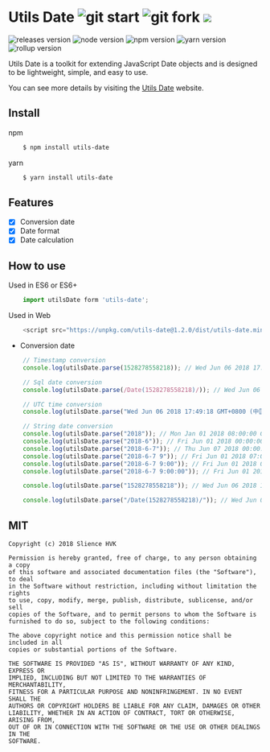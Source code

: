 # Utils Date ![git start](https://img.shields.io/github/stars/silencehvk/utils-date.svg?style=social&label=Star) ![git fork](https://img.shields.io/github/forks/silencehvk/utils-date.svg?style=social&label=Fork) [![](https://img.shields.io/github/issues/silencehvk/utils-date.svg?style=social&label=Issues)](https://github.com/silencehvk/utils-date/issues)

![releases version](https://img.shields.io/badge/version-1.2.0-brightgreen.svg)
![node version](https://img.shields.io/badge/node-%3E%3D7.5.0-brightgreen.svg)
![npm version](https://img.shields.io/badge/npm-%3E%3D4.1.2-brightgreen.svg)
![yarn version](https://img.shields.io/badge/yarn-1.7.0-blue.svg)
![rollup version](https://img.shields.io/badge/rollup-%3E%3D0.62.0-red.svg)


Utils Date is a toolkit for extending JavaScript Date objects and is designed to be lightweight, simple, and easy to use.

You can see more details by visiting the [Utils Date]() website.

## Install

npm
```bash
	$ npm install utils-date
```

yarn
```bash
	$ yarn install utils-date
```

## Features

- [x] Conversion date
- [x] Date format
- [x] Date calculation

## How to use

Used in ES6 or ES6+
```javascript
	import utilsDate form 'utils-date';
```

Used in Web
```javascript
	<script src="https://unpkg.com/utils-date@1.2.0/dist/utils-date.min.js"></script>
```



- Conversion date


```javascript
	// Timestamp conversion
	console.log(utilsDate.parse(1528278558218)); // Wed Jun 06 2018 17:49:18 GMT+0800 (中国标准时间)

	// Sql date conversion
	console.log(utilsDate.parse(/Date(1528278558218)/)); // Wed Jun 06 2018 17:49:18 GMT+0800 (中国标准时间)

	// UTC time conversion
	console.log(utilsDate.parse("Wed Jun 06 2018 17:49:18 GMT+0800 (中国标准时间)")); // Thu Jun 07 2018 01:49:18 GMT+0800 (中国标准时间)

	// String date conversion
	console.log(utilsDate.parse("2018")); // Mon Jan 01 2018 08:00:00 GMT+0800 (中国标准时间)
	console.log(utilsDate.parse("2018-6")); // Fri Jun 01 2018 00:00:00 GMT+0800 (中国标准时间)
	console.log(utilsDate.parse("2018-6-7")); // Thu Jun 07 2018 00:00:00 GMT+0800 (中国标准时间)
	console.log(utilsDate.parse("2018-6-7 9")); // Fri Jun 01 2018 07:09:00 GMT+0800 (中国标准时间)
	console.log(utilsDate.parse("2018-6-7 9:00")); // Fri Jun 01 2018 07:09:00 GMT+0800 (中国标准时间)
	console.log(utilsDate.parse("2018-6-7 9:00:00")); // Fri Jun 01 2018 07:09:00 GMT+0800 (中国标准时间)

	console.log(utilsDate.parse("1528278558218")); // Wed Jun 06 2018 17:49:18 GMT+0800 (中国标准时间)

	console.log(utilsDate.parse("/Date(1528278558218)/")); // Wed Jun 06 2018 17:49:18 GMT+0800 (中国标准时间)
```

## MIT

```
Copyright (c) 2018 Slience HVK

Permission is hereby granted, free of charge, to any person obtaining a copy
of this software and associated documentation files (the "Software"), to deal
in the Software without restriction, including without limitation the rights
to use, copy, modify, merge, publish, distribute, sublicense, and/or sell
copies of the Software, and to permit persons to whom the Software is
furnished to do so, subject to the following conditions:

The above copyright notice and this permission notice shall be included in all
copies or substantial portions of the Software.

THE SOFTWARE IS PROVIDED "AS IS", WITHOUT WARRANTY OF ANY KIND, EXPRESS OR
IMPLIED, INCLUDING BUT NOT LIMITED TO THE WARRANTIES OF MERCHANTABILITY,
FITNESS FOR A PARTICULAR PURPOSE AND NONINFRINGEMENT. IN NO EVENT SHALL THE
AUTHORS OR COPYRIGHT HOLDERS BE LIABLE FOR ANY CLAIM, DAMAGES OR OTHER
LIABILITY, WHETHER IN AN ACTION OF CONTRACT, TORT OR OTHERWISE, ARISING FROM,
OUT OF OR IN CONNECTION WITH THE SOFTWARE OR THE USE OR OTHER DEALINGS IN THE
SOFTWARE.
```


